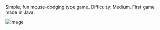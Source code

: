 Simple, fun mouse-dodging type game. 
Difficulty: Medium.
First game made in Java.

![image](https://github.com/user-attachments/assets/2a1c1ef6-99eb-486e-9f6f-5f58b296f8e3)
